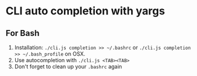 # CLI auto completion with yargs

## For Bash
1. Installation: `./cli.js completion >> ~/.bashrc` or `./cli.js completion >> ~/.bash_profile` on OSX.
2. Use autocompletion with `./cli.js <TAB><TAB>`
3. Don't forget to clean up your `.bashrc` again 
